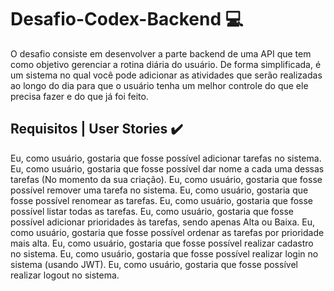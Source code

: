# Desafio-Codex-Backend 💻

O desafio consiste em desenvolver a parte backend de uma API que tem como objetivo gerenciar a rotina diária do usuário. De forma simplificada, é um sistema no qual você pode adicionar as atividades que serão realizadas ao longo do dia para que o usuário tenha um melhor controle do que ele precisa fazer e do que já foi feito.

## Requisitos | User Stories ✔️

Eu, como usuário, gostaria que fosse possível adicionar tarefas no sistema.
Eu, como usuário, gostaria que fosse possível dar nome a cada uma dessas tarefas (No momento da sua criação).
Eu, como usuário, gostaria que fosse possível remover uma tarefa no sistema.
Eu, como usuário, gostaria que fosse possível renomear as tarefas.
Eu, como usuário, gostaria que fosse possível listar todas as tarefas.
Eu, como usuário, gostaria que fosse possível adicionar prioridades às tarefas, sendo apenas Alta ou Baixa.
Eu, como usuário, gostaria que fosse possível ordenar as tarefas por prioridade mais alta.
Eu, como usuário, gostaria que fosse possível realizar cadastro no sistema.
Eu, como usuário, gostaria que fosse possível realizar login no sistema (usando JWT).
Eu, como usuário, gostaria que fosse possível realizar logout no sistema.


